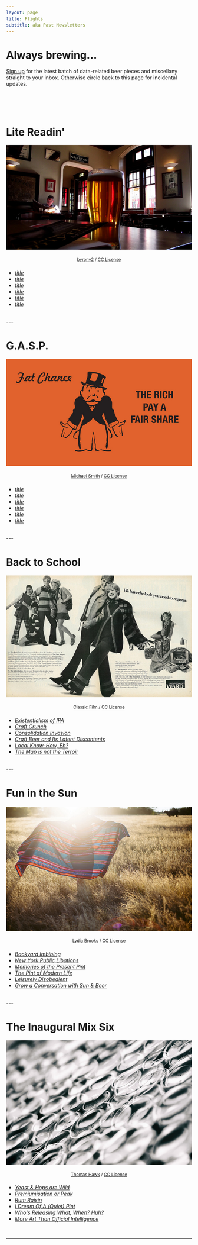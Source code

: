 ```yaml
---
layout: page
title: Flights
subtitle: aka Past Newsletters
---
```


# Always brewing...

<a href="http://eepurl.com/cj8urH" target="_blank">Sign up</a> for the latest batch of data-related beer pieces and miscellany straight to your inbox. Otherwise circle back to this page for incidental updates.

<br><br><br>


#  Lite Readin'

<p align="center">
    <img src="/flights/imgs/18-3/byronv2_beer lens world.jpg"><br><br>
  <sup><a href="https://www.flickr.com/photos/woolamaloo_gazette/13983821502/">byronv2</a> / <a href="https://creativecommons.org/licenses/by-nc/2.0/" target="_blank">CC License</a> </sup>
  <br>
</p>

* _[title](http://endlesspint.com/link)_
* _[title](http://endlesspint.com/link)_
* _[title](http://endlesspint.com/link)_
* _[title](http://endlesspint.com/link)_
* _[title](http://endlesspint.com/link)_
* _[title](http://endlesspint.com/link)_


<br>
---

#  G.A.S.P.

<p align="center">
    <img src="/flights/imgs/18-1/michaelsmith_Fat Chance Rich Pay.jpg"><br><br>
  <sup><a href="https://www.flickr.com/photos/mbransons/6217115877/">Michael Smith</a> / <a href="https://creativecommons.org/licenses/by/2.0/" target="_blank">CC License</a> </sup>
  <br>
</p>

* _[title](http://endlesspint.com/link)_
* _[title](http://endlesspint.com/link)_
* _[title](http://endlesspint.com/link)_
* _[title](http://endlesspint.com/link)_
* _[title](http://endlesspint.com/link)_
* _[title](http://endlesspint.com/link)_


<br>
---

#  Back to School

<p align="center">
    <img src="/flights/imgs/17-3/classicfilm_Back to School 69.jpg"><br><br>
  <sup><a href="https://www.flickr.com/photos/29069717@N02/12387746823/">Classic Film</a> / <a href="https://creativecommons.org/licenses/by-nc/2.0/" target="_blank">CC License</a> </sup>
  <br>
</p>

* _[Existentialism of IPA](http://endlesspint.com/2017-09-01-MxSxFx013-Existentialism-Of-IPA)_
* _[Craft Crunch](http://endlesspint.com/2017-09-15-MxSxFx014-Craft-Crunch)_
* _[Consolidation Invasion](http://endlesspint.com/2017-10-05-MxSxFx015-Consolidation-Invasion)_
* _[Craft Beer and Its Latent Discontents](http://endlesspint.com/2017-10-19-MxSxFx016-Craft-Beer-And-Its-Latent-Discontents)_
* _[Local Know-How, Eh?](http://endlesspint.com/2017-11-02-MxSxFx017-Local-Know-How-Eh)_
* _[The Map is not the Terroir](http://endlesspint.com/2017-11-16-MxSxFx018-The-Map-Is-Not-The-Terroir)_


<br>
---

#  Fun in the Sun

<p align="center">
    <img src="/flights/imgs/17-2/jaquiza_Golden Girl.jpg"><br><br>
  <sup><a href="https://www.flickr.com/photos/jaquiza/14781161934/">Lydia Brooks</a> / <a href="https://creativecommons.org/licenses/by-nc-nd/2.0/" target="_blank">CC License</a> </sup>
  <br>
</p>

* _[Backyard Imbibing](http://endlesspint.com/2017-05-03-MxSxFx007-Backyard-Imbibing)_
* _[New York Public Libations](http://endlesspint.com/2017-05-19-MxSxFx008-New-York-Public-Libations)_
* _[Memories of the Present Pint](http://endlesspint.com/2017-06-02-MxSxFx009-Mind-The-Pint)_
* _[The Pint of Modern Life](http://endlesspint.com/2017-07-03-MxSxFx010-Pub-Scrawl)_
* _[Leisurely Disobedient](http://endlesspint.com/2017-07-07-MxSxFx011-Leisurely-Disobedient)_
* _[Grow a Conversation with Sun & Beer](http://endlesspint.com/2017-07-21-MxSxFx012-Garden-Convo)_


<br>
---

# The Inaugural Mix Six

<p align="center">
    <img src="/flights/imgs/17-1/thomashawk_Beer Can House.jpg"><br><br>
  <sup><a href="https://www.flickr.com/photos/thomashawk/35445550463/">Thomas Hawk</a> / <a href="https://creativecommons.org/licenses/by-nc/2.0/" target="_blank">CC License</a> </sup>
  <br>
</p>

* _[Yeast & Hops are Wild](http://endlesspint.com/2017-01-11-MxSxFx001-yeast-and-hops-are-wild)_
* _[Premiumisation or Peak](http://endlesspint.com/2017-01-25-MxSxFx002-premiumisation-or-peak)_
* _[Rum Raisin](http://endlesspint.com/2017-02-08-MxSxFx003-Rum-Raisin/)_
* _[I Dream Of A (Quiet) Pint](http://endlesspint.com/2017-02-22-MxSxFx004-I-Dream-Of-A-Quiet-Pint/)_
* _[Who's Releasing What, When? Huh?](http://endlesspint.com/2017-03-08-MxSxFx005-Who-Releasing-What-When-Huh/)_
* _[More Art Than Official Intelligence](http://endlesspint.com/2017-03-22-MxSxFx006-More-Art-Than-Official-Intelligence/)_


<br>

---


<style type="text/css">
<!--
.display_archive {font-family: arial,verdana; font-size: 12px;}
.campaign {line-height: 125%; margin: 5px;}
//-->
</style>
<script language="javascript" src="//endlesspint.us14.list-manage.com/generate-js/?u=2bcb7588e60b55d3de7f33b21&fid=1577&show=10" type="text/javascript"></script>
